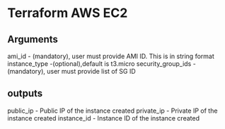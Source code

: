 # Terraform AWS EC2

## Arguments
ami_id - (mandatory), user must provide AMI ID. This is in string format
instance_type -(optional),default is t3.micro
security_group_ids - (mandatory), user must provide list of SG ID

## outputs
public_ip - Public IP of the instance created
private_ip - Private IP of the instance created
instance_id - Instance ID of the instance created